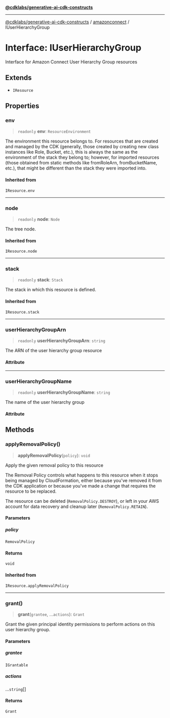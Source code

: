 [**@cdklabs/generative-ai-cdk-constructs**](../../../../README.md)

***

[@cdklabs/generative-ai-cdk-constructs](../../../../README.md) / [amazonconnect](../README.md) / IUserHierarchyGroup

# Interface: IUserHierarchyGroup

Interface for Amazon Connect User Hierarchy Group resources

## Extends

- `IResource`

## Properties

### env

> `readonly` **env**: `ResourceEnvironment`

The environment this resource belongs to.
For resources that are created and managed by the CDK
(generally, those created by creating new class instances like Role, Bucket, etc.),
this is always the same as the environment of the stack they belong to;
however, for imported resources
(those obtained from static methods like fromRoleArn, fromBucketName, etc.),
that might be different than the stack they were imported into.

#### Inherited from

`IResource.env`

***

### node

> `readonly` **node**: `Node`

The tree node.

#### Inherited from

`IResource.node`

***

### stack

> `readonly` **stack**: `Stack`

The stack in which this resource is defined.

#### Inherited from

`IResource.stack`

***

### userHierarchyGroupArn

> `readonly` **userHierarchyGroupArn**: `string`

The ARN of the user hierarchy group resource

#### Attribute

***

### userHierarchyGroupName

> `readonly` **userHierarchyGroupName**: `string`

The name of the user hierarchy group

#### Attribute

## Methods

### applyRemovalPolicy()

> **applyRemovalPolicy**(`policy`): `void`

Apply the given removal policy to this resource

The Removal Policy controls what happens to this resource when it stops
being managed by CloudFormation, either because you've removed it from the
CDK application or because you've made a change that requires the resource
to be replaced.

The resource can be deleted (`RemovalPolicy.DESTROY`), or left in your AWS
account for data recovery and cleanup later (`RemovalPolicy.RETAIN`).

#### Parameters

##### policy

`RemovalPolicy`

#### Returns

`void`

#### Inherited from

`IResource.applyRemovalPolicy`

***

### grant()

> **grant**(`grantee`, ...`actions`): `Grant`

Grant the given principal identity permissions to perform actions on this user hierarchy group.

#### Parameters

##### grantee

`IGrantable`

##### actions

...`string`[]

#### Returns

`Grant`
